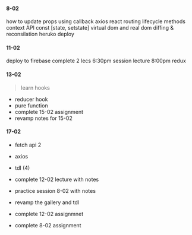 #### 8-02
how to update props using callback 
axios 
react routing 
lifecycle methods 
context API 
const [state, setstate]
virtual dom and real dom 
diffing & reconsilation 
heruko deploy

#### 11-02
deploy to firebase 
complete 2 lecs 
6:30pm session 
lecture 8:00pm
redux

#### 13-02
> learn hooks 
- reducer hook 
- pure function 
- complete 15-02 assignment 
- revamp notes for 15-02

#### 17-02 
- fetch api 2
- axios 
- tdl (4)

- complete 12-02 lecture with notes 
- practice session 8-02 with notes 
- revamp the gallery and tdl 
- complete 12-02 assignmnet 
- complete 8-02 assignment 

